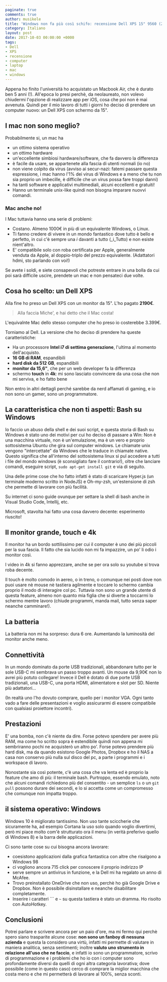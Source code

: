 ```yaml
---
paginate: true
comments: true
author: musikele
title: 'Windows non fa più così schifo: recensione Dell XPS 15" 9560 (2017)'
category: Italiano
layout: post
date: 2017-10-03 00:00:00 +0000
tags:
- Dell
- XPS
- recensione
- computer 
- laptop
- mac
- windows
---
```


Appena ho finito l'università ho acquistato un Macbook Air, che è durato ben 5 anni (!). All'epoca lo presi perchè, da neolaureato, non volevo chiudermi l'opzione di realizzare app per iOS, cosa che poi non è mai avvenuta. Quindi per il mio lavoro di tutti i giorni ho deciso di prendere un computer nuovo: un Dell XPS con schermo da 15". 

## I mac non sono meglio? 
Probabilmente si, un mac ha 
- un ottimo sistema operativo
- un ottimo hardware 
- un'eccellente simbiosi hardware/software, che fa davvero la differenza 
- è facile da usare, se appartenete alla fascia di utenti normali (io no)
- non viene colpito da virus (avviso ai secur-nazi: fatemi passare questa espressione, i mac hanno l'1% dei virus di Windows e a meno che tu non sia proprio un imbecille, è difficile che un virus possa fare troppi danni)
- ha tanti software e applicativi multimediali, alcuni eccellenti e gratuiti! 
- Hanno un terminale unix-like quindi non bisogna imparare nuovvi comandi. 

### Mac anche no! 
I Mac tuttavia hanno una serie di problemi: 
- Costano. Almeno 1000€ in più di un equivalente Windows, o Linux. 
- Ti fanno credere di vivere in un mondo fantastico dove tutto è bello e perfetto, in cui c'è sempre una _i_ davanti a tutto (_i_Tutto) e non esiste nient'altro. 
- E' compatibile solo con roba certificata per Apple, generalmente venduta da Apple, al doppio-triplo del prezzo equivalente. (Adattatori hdmi, sto parlando con voi!)

Se avete i soldi, e siete consapevoli che potreste entrare in una bolla da cui poi sarà difficile uscire, prendete un mac e non pensateci due volte. 

## Cosa ho scelto: un Dell XPS
Alla fine ho preso un Dell XPS con un monitor da 15". L'ho pagato **2190€**. 

> Alla faccia Miche',  e hai detto che il Mac costa! 

L'equivalnte Mac dello stesso computer che ho preso io costerebbe 3.399€. 

Torniamo al Dell. La versione che ho deciso di prendere ha queste caratteristiche: 
- Ha un processore **Intel i7 di settima generazione**, l'ultima al momento dell'acquisto. 
- **16 GB di RAM**, espandibili 
- **hard disk da 512 GB**, espandibili 
- **monitor da 15,6"**, che per un web developer fa la differenza
- schermo **touch** in **4k**: mi sono lasciato convincere da una cosa che non mi serviva, e ho fatto bene

Non entro in altri dettagli perché sarebbe da nerd affamati di gaming, e io non sono un gamer, sono un programmatore. 

## La caratteristica che non ti aspetti: Bash su Windows 

Io faccio un abuso della shell e dei suoi script, e questa storia di Bash su Windows è stato uno dei motivi per cui ho deciso di passare a Win: Non è una macchina virtuale, non è un'emulazione, ma è un vero e proprio sottosistema Ubuntu che gira sul computer windows. Le chiamate unix vengono "intercettate" da Windows che le traduce in chiamate native. Questo significa che all'interno del sottosistema linux si pul accedere a tutti i file del mondo windows (è sconsigliato fare il contrario!), oltre che lanciare comandi, eseguire script, `sudo apt-get install git` e via di seguito. 

Una delle prime cose che ho fatto infatti è stato di scaricare Hyper.js (un terminale moderno scritto in NodeJS) e Oh-my-zsh, un'estensione di zsh che permette di lavorare con più facilità. 

Su internet ci sono guide ovunque per settare la shell di bash anche in Visual Studio Code, Intellij, etc. 

Microsoft, stavolta hai fatto una cosa davvero decente: esperimento riuscito! 

## Il monitor grande, touch e 4k 

Il monitor ha un bordo sottilissimo per cui il computer è uno dei più piccoli per la sua fascia. Il fatto che sia lucido non mi fa impazzire, un po' li odio i monitor così. 

I video in 4k si fanno apprezzare, anche se per ora solo su youtube si trova roba decente. 

Il touch è molto comodo in aereo, o in treno, o comunque nei posti dove non puoi usare nè  mouse nè tastiera agilmente e toccare lo schermo cambia proprio il modo di interagire col pc. Tuttavia non sono un grande utente di questa feature, almeno non quanto mia figlia che si diverte a toccarmi lo schermo mentre lavoro (chiude programmi, manda mail, tutto senza saper neanche camminare!).

## La batteria 

La batteria non mi ha sorpreso: dura 6 ore. Aumentando la luminosità del monitor anche meno.

## Connettività 

In un mondo dominato da porte USB tradizionali, abbandonare tutto per le sole USB-C mi sembrava un passo troppo avanti. Un mouse da 9,90€ non lo avrei più potuto collegare! Invece il Dell è dotato di due porte USB tradizionali, una USB-C, una porta HDMI, alimentatore e slot per SD. Niente più adattatori... 

(In realtà uno l'ho dovuto comprare, quello per i monitor VGA. Ogni tanto vado a fare delle presentazioni e voglio assicurarmi di essere compatibile con qualsiasi proiettore incontri).

## Prestazioni 

E' una bomba, non c'è niente da dire. Forse potevo spendere per avere più RAM, ma come ho scritto sopra è estendibile quindi non appena mi sembriranno pochi ne acquisterò un altro po'. Forse potevo prendere più hard disk, ma da quando esistono Google Photos, Dropbox e ho il NAS a casa non conservo più nulla sul disco del pc, a parte i programmi e i workspace di lavoro. 

Nonostante sia così potente, c'è una cosa che va lenta ed è proprio la feature che amo di più: il terminale bash. Purtroppo, essendo emulato, noto che alcuni comandi richiedono più del consentito - un semplice `ls` o un `git pull` possono durare dei secondi, e lo si accetta come un compromesso che comunque non impatta troppo. 

## il sistema operativo: Windows 

Windows 10 è migliorato tantissimo. Non uso tante sciccherie che sicuramente ha, ad esempio Cortana la uso solo quando voglio divertirmi, però mi piace molto com'è strutturato ora il menu  (in verità preferivo quello di Windows 8) e la barra delle applicazioni. 

Ci sono tante cose su cui bisogna ancora lavorare: 
- coesistono applicazioni dalla grafica fantastica con altre che risalgono a Windows 98 
- ci vogliono ancora 715 click per conoscere il proprio indirizzo IP 
- serve sempre un antivirus in funzione, e la Dell mi ha regalato un anno di McAfee. 
- Trovo preinstallato OneDrive che non uso, perchè ho già Google Drive e Dropbox. Non è possibile disinstallare e neanche disabilitare completamente. 
- Inserire i caratteri ``` e `~` su questa tastiera è stato un dramma. Ho risolto con AutoHotkey.

## Conclusioni 

Potrei parlare e scrivere ancora per un paio d'ore, ma mi fermo qui perchè spero siano trasparite alcune cose: **non sono un fanboy di nessuna azienda** e questa la considero una virtù, infatti mi permette di valutare in maniera analitica, senza sentimenti; inoltre **valuto uno strumento in relazione all'uso che ne faccio**, e infatti io sono un programmatore, scrivo di programmazione e i problemi che ho io con i computer sono profondamente diversi da quelli di ogni altra categoria lavorativa; dove possibile (come in questo caso) cerco di comprare la miglior macchina che costa meno e che mi permetterà di lavorare al 100%, senza sconti. 